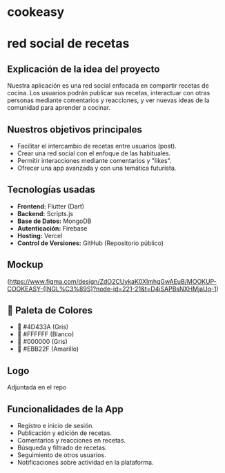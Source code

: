 # cookeasy
# red social de recetas

## Explicación de la idea del proyecto
Nuestra aplicación es una red social enfocada en compartir recetas de cocina. Los usuarios podrán publicar sus recetas, interactuar con otras personas mediante comentarios y reacciones, y ver nuevas ideas de la comunidad para aprender a cocinar.

## Nuestros objetivos principales
- Facilitar el intercambio de recetas entre usuarios (post).
- Crear una red social con el enfoque de las habituales.
- Permitir interacciones mediante comentarios y "likes".
- Ofrecer una app avanzada y con una temática futurista.

## Tecnologías usadas
- **Frontend:** Flutter (Dart)
- **Backend:** Scripts.js 
- **Base de Datos:** MongoDB
- **Autenticación:** Firebase 
- **Hosting:** Vercel 
- **Control de Versiones:** GitHub (Repositorio público)

## Mockup
(https://www.figma.com/design/ZdO2CUykaK0XlmhgGwAEuB/MOOKUP-COOKEASY-(INGL%C3%89S)?node-id=221-21&t=D4iSAPBsNXHMjaUq-1)

## 🎨 Paleta de Colores
- 🎨 #4D433A (Gris)
- 🎨 #FFFFFF (Blanco)
- 🎨 #000000 (Gris)
- 🎨 #EBB22F (Amarillo)

## Logo
Adjuntada en el repo


## Funcionalidades de la App
- Registro e inicio de sesión.
- Publicación y edición de recetas.
- Comentarios y reacciones en recetas.
- Búsqueda y filtrado de recetas.
- Seguimiento de otros usuarios.
- Notificaciones sobre actividad en la plataforma.


